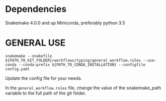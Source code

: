 # Dependencies
  Snakemake 4.0.0 and up
  Miniconda, preferably python 3.5



# GENERAL USE

```
snakemake --snakefile ${PATH_TO_GIT_FOLDER}/workflows/typing/general_workflow.rules --use-conda --conda-prefix ${PATH_TO_CONDA_INSTALLATION} --configfile config.yaml
```


Update the config file for your needs.

In the `general_workflow.rules` file, change the value of the snakemake_path variable to the full path of the git folder.
